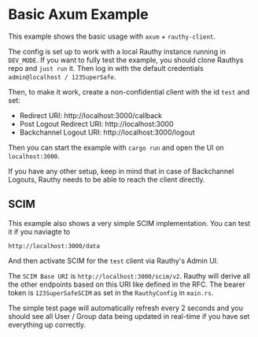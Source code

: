 # Basic Axum Example

This example shows the basic usage with `axum` + `rauthy-client`.

The config is set up to work with a local Rauthy instance running in `DEV_MODE`. If you want to fully test
the example, you should clone Rauthys repo and `just run` it. Then log in with the default credentials
`admin@localhost / 123SuperSafe`.

Then, to make it work, create a non-confidential client with the id `test` and set:

- Redirect URI: http://localhost:3000/callback
- Post Logout Redirect URI: http://localhost:3000
- Backchannel Logout URI: http://localhost:3000/logout

Then you can start the example with `cargo run` and open the UI on `localhost:3000`.

If you have any other setup, keep in mind that in case of Backchannel Logouts, Rauthy needs to be able to reach
the client directly.

## SCIM

This example also shows a very simple SCIM implementation. You can test it if you naviagte to

```
http://localhost:3000/data
```

And then activate SCIM for the `test` client via Rauthy's Admin UI.

The `SCIM Base URI` is `http://localhost:3000/scim/v2`. Rauthy will derive all the other endpoints based on this
URI like defined in the RFC. The bearer token is `123SuperSafeSCIM` as set in the `RauthyConfig` in `main.rs`.

The simple test page will automatically refresh every 2 seconds and you should see all User / Group data being updated
in real-time if you have set everything up correctly.